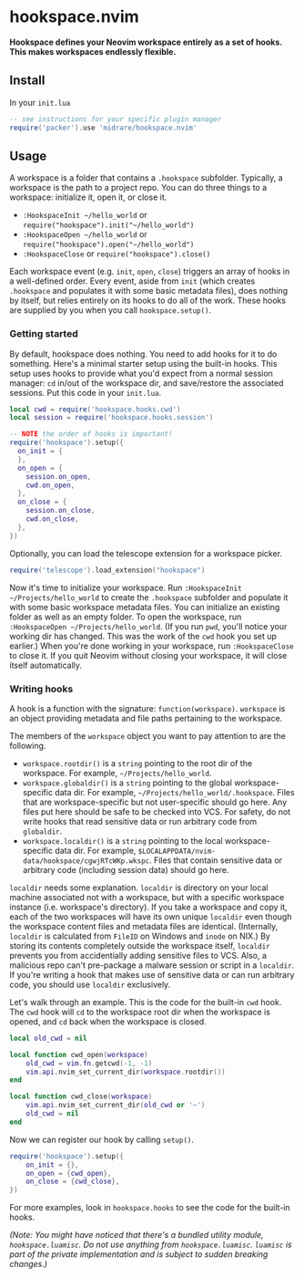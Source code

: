 # hookspace.nvim
**Hookspace defines your Neovim workspace entirely as a set of hooks. This makes workspaces endlessly flexible.**

## Install
In your `init.lua`  

```lua
-- see instructions for your specific plugin manager
require('packer').use 'midrare/hookspace.nvim'
```

## Usage
A workspace is a folder that contains a `.hookspace` subfolder. Typically, a workspace is the path to a project repo. You can do three things to a workspace: initialize it, open it, or close it.

 - `:HookspaceInit ~/hello_world` or `require("hookspace").init("~/hello_world")`
 - `:HookspaceOpen ~/hello_world` or `require("hookspace").open("~/hello_world")`
 - `:HookspaceClose` or `require("hookspace").close()`

Each workspace event (e.g. `init`, `open`, `close`) triggers an array of hooks in a well-defined order. Every event, aside from `init` (which creates `.hookspace` and populates it with some basic metadata files), does nothing by itself, but relies entirely on its hooks to do all of the work. These hooks are supplied by you when you call `hookspace.setup()`.

### Getting started
By default, hookspace does nothing. You need to add hooks for it to do something. Here's a minimal starter setup using the built-in hooks. This setup uses hooks to provide what you'd expect from a normal session manager: `cd` in/out of the workspace dir, and save/restore the associated sessions. Put this code in your `init.lua`.

```lua
local cwd = require('hookspace.hooks.cwd')
local session = require('hookspace.hooks.session')

-- NOTE the order of hooks is important!
require('hookspace').setup({
  on_init = {
  },
  on_open = {
    session.on_open,
    cwd.on_open,
  },
  on_close = {
    session.on_close,
    cwd.on_close,
  },
})
```

Optionally, you can load the telescope extension for a workspace picker.

```lua
require('telescope').load_extension("hookspace")
```

Now it's time to initialize your workspace. Run `:HookspaceInit ~/Projects/hello_world` to create the `.hookspace` subfolder and populate it with some basic workspace metadata files. You can initialize an existing folder as well as an empty folder. To open the workspace, run `:HookspaceOpen ~/Projects/hello_world`. (If you run `pwd`, you'll notice your working dir has changed. This was the work of the `cwd` hook you set up earlier.) When you're done working in your workspace, run `:HookspaceClose` to close it. If you quit Neovim without closing your workspace, it will close itself automatically.

### Writing hooks
A hook is a function with the signature: `function(workspace)`. `workspace` is an object providing metadata and file paths pertaining to the workspace.

The members of the `workspace` object you want to pay attention to are the following.

  - `workspace.rootdir()` is a `string` pointing to the root dir of the workspace. For example, `~/Projects/hello_world`.
  - `workspace.globaldir()` is a `string` pointing to the global workspace-specific data dir. For example, `~/Projects/hello_world/.hookspace`. Files that are workspace-specific but not user-specific should go here. Any files put here should be safe to be checked into VCS. For safety, do not write hooks that read sensitive data or run arbitrary code from `globaldir`.
  - `workspace.localdir()` is a `string` pointing to the local workspace-specific data dir. For example, `$LOCALAPPDATA/nvim-data/hookspace/cgwjRTcWKp.wkspc`. Files that contain sensitive data or arbitrary code (including session data) should go here.

`localdir` needs some explanation. `localdir` is directory on your local machine associated not with a workspace, but with a specific workspace instance (i.e. workspace's directory). If you take a workspace and copy it, each of the two workspaces will have its own unique `localdir` even though the workspace content files and metadata files are identical. (Internally, `localdir` is calculated from `FileID` on Windows and `inode` on NIX.) By storing its contents completely outside the workspace itself, `localdir` prevents you from accidentially adding sensitive files to VCS. Also, a malicious repo can't pre-package a malware session or script in a `localdir`. If you're writing a hook that makes use of sensitive data or can run arbitrary code, you should use `localdir` exclusively.

Let's walk through an example. This is the code for the built-in `cwd` hook. The `cwd` hook will `cd` to the workspace root dir when the workspace is opened, and `cd` back when the workspace is closed.

```lua
local old_cwd = nil

local function cwd_open(workspace)
    old_cwd = vim.fn.getcwd(-1, -1)
    vim.api.nvim_set_current_dir(workspace.rootdir())
end

local function cwd_close(workspace)
    vim.api.nvim_set_current_dir(old_cwd or '~')
    old_cwd = nil
end
```

Now we can register our hook by calling `setup()`.

```lua
require('hookspace').setup({
    on_init = {},
    on_open = {cwd_open},
    on_close = {cwd_close},
})
```

For more examples, look in `hookspace.hooks` to see the code for the built-in hooks.

*(Note: You might have noticed that there's a bundled utility module, `hookspace.luamisc`. Do not use anything from `hookspace.luamisc`. `luamisc` is part of the private implementation and is subject to sudden breaking changes.)*
